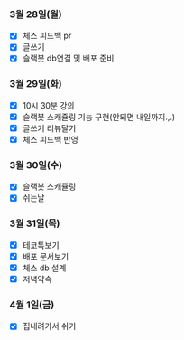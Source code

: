 ### 3월 28일(월)
- [x] 체스 피드백 pr
- [x] 글쓰기
- [x] 슬랙봇 db연결 및 배포 준비

### 3월 29일(화)
- [x] 10시 30분 강의
- [x] 슬랙봇 스캐쥴링 기능 구현(안되면 내일까지.,.)
- [x] 글쓰기 리뷰달기
- [x] 체스 피드백 반영

### 3월 30일(수)
- [x] 슬랙봇 스캐쥴링
- [x] 쉬는날

### 3월 31일(목)
- [x] 테코톡보기
- [x] 배포 문서보기
- [x] 체스 db 설계
- [x] 저녁약속

### 4월 1일(금)
- [x] 집내려가서 쉬기
